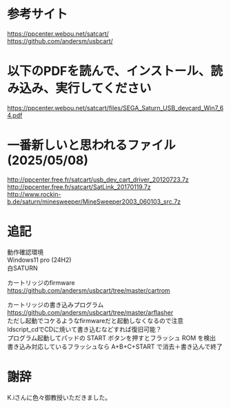 # 参考サイト
https://ppcenter.webou.net/satcart/  
https://github.com/andersm/usbcart/  

# 以下のPDFを読んで、インストール、読み込み、実行してください
https://ppcenter.webou.net/satcart/files/SEGA_Saturn_USB_devcard_Win7_64.pdf  

# 一番新しいと思われるファイル(2025/05/08)
http://ppcenter.free.fr/satcart/usb_dev_cart_driver_20120723.7z  
http://ppcenter.free.fr/satcart/SatLink_20170119.7z  
http://www.rockin-b.de/saturn/minesweeper/MineSweeper2003_060103_src.7z  

# 追記
動作確認環境  
Windows11 pro (24H2)  
白SATURN  

カートリッジのfirmware  
https://github.com/andersm/usbcart/tree/master/cartrom  

カートリッジの書き込みプログラム  
https://github.com/andersm/usbcart/tree/master/arflasher  
ただし起動でコケるようなfirmwareだと起動しなくなるので注意  
ldscript_cdでCDに焼いて書き込むなどすれば復旧可能？  
プログラム起動してパッドの START ボタンを押すとフラッシュ ROM を検出  
書き込み対応しているフラッシュなら A+B+C+START で消去＋書き込んで終了  

# 謝辞
K.iさんに色々御教授いただきました。
